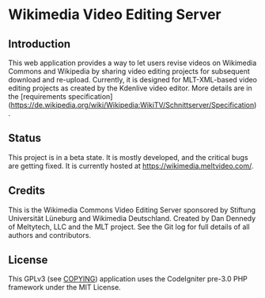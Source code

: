 # Wikimedia Video Editing Server

## Introduction

This web application provides a way to let users revise videos on Wikimedia
Commons and Wikipedia by sharing video editing projects for subsequent download
and re-upload. Currently, it is designed for MLT-XML-based video editing
projects as created by the Kdenlive video editor. More details are in the
[requirements specification] (https://de.wikipedia.org/wiki/Wikipedia:WikiTV/Schnittserver/Specification).

## Status

This project is in a beta state. It is mostly developed, and the critical bugs
are getting fixed. It is currently hosted at https://wikimedia.meltvideo.com/.


## Credits

This is the Wikimedia Commons Video Editing Server sponsored by Stiftung
Universität Lüneburg and Wikimedia Deutschland. Created by Dan Dennedy of
Meltytech, LLC and the MLT project. See the Git log for full details of all
authors and contributors.

## License

This GPLv3 (see [COPYING](COPYING)) application uses the CodeIgniter pre-3.0 PHP framework
under the MIT License.
